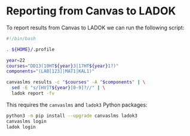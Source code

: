 # Reporting from Canvas to LADOK

To report results from Canvas to LADOK we can run the following script:
```bash
#!/bin/bash

. ${HOME}/.profile

year=22
courses="DD13(10HT${year}3|17HT${year}1?)"
components="(LAB[123]|MAT1|KAL1)"

canvaslms results -c "$courses" -A "$components" | \
  sed -E "s/[HV]T${year}[0-9]?//" | \
  ladok report -fv
```

This requires the `canvaslms` and `ladok3` Python packages:
```bash
python3 -m pip install --upgrade canvaslms ladok3
canvaslms login
ladok login
```

